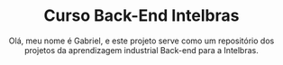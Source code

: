 <div align="center">
  <h1>Curso Back-End Intelbras</h1>
  <p>Olá, meu nome é Gabriel, e este projeto serve como um repositório dos projetos da aprendizagem industrial Back-end para a Intelbras.</p>
  <img src=https://preview.redd.it/b2k7ffhsu9i41.jpg?auto=webp&s=dd6a31b293c04d6e4c49ba7fc18dbf4e79b2e67b alt="Platypus>
  <h1>Obrigado pro visualizar! O ornitorrico agradece.</h1>
  <h4>2022</h4>
</div>
